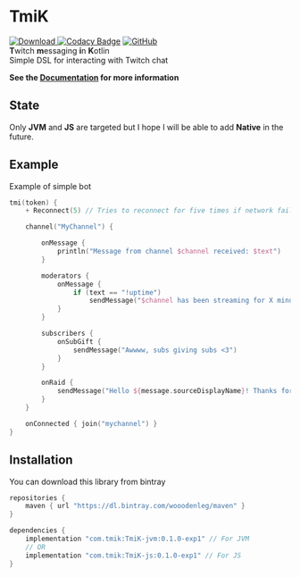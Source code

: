 # TmiK
[![Download](https://api.bintray.com/packages/wooodenleg/maven/TmiK-experimental/images/download.svg?version=0.0.9-exp1) ](https://bintray.com/wooodenleg/maven/TmiK-experimental/_latestVersion)
[![Codacy Badge](https://api.codacy.com/project/badge/Grade/03cd61c9bd1f40a2baf416ae1c84ade6)](https://www.codacy.com/app/wooodenleg/TmiK?utm_source=github.com&amp;utm_medium=referral&amp;utm_content=wooodenleg/TmiK&amp;utm_campaign=Badge_Grade)
[![GitHub](https://img.shields.io/github/license/wooodenleg/TmiK.svg?color=blue)](https://github.com/wooodenleg/TmiK/blob/master/LICENSE)  
**T**witch **m**essaging **i**n **K**otlin  
Simple DSL for interacting with Twitch chat

**See the [Documentation](https://github.com/wooodenleg/TmiK/wiki) for more information**

## State
Only **JVM** and **JS** are targeted but I hope I will be able to add **Native** in the future.  
 
## Example
Example of simple bot
```kotlin
tmi(token) {
    + Reconnect(5) // Tries to reconnect for five times if network fails (and re-joins all channels)

    channel("MyChannel") {

        onMessage {
            println("Message from channel $channel received: $text")
        }

        moderators {
            onMessage {
                if (text == "!uptime")
                    sendMessage("$channel has been streaming for X minutes")
            }
        }

        subscribers {
            onSubGift {
                sendMessage("Awwww, subs giving subs <3")
            }
        }

        onRaid {
            sendMessage("Hello ${message.sourceDisplayName}! Thanks for the raid!")
        }
    }

    onConnected { join("mychannel") }
}
``` 
 
## Installation
You can download this library from bintray
```groovy
repositories {
    maven { url "https://dl.bintray.com/wooodenleg/maven" }
}

dependencies {
    implementation "com.tmik:TmiK-jvm:0.1.0-exp1" // For JVM
    // OR
    implementation "com.tmik:TmiK-js:0.1.0-exp1" // For JS
}
```
